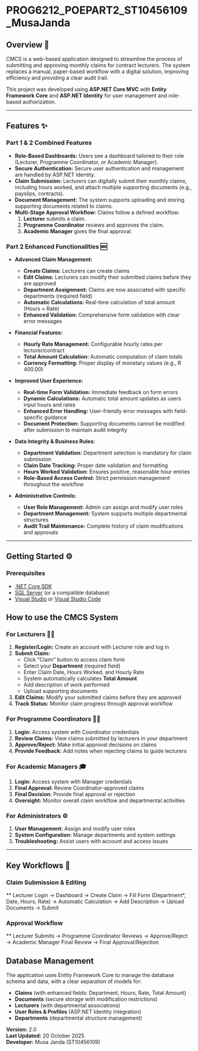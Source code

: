 # PROG6212_POEPART2_ST10456109_MusaJanda

## Overview 🚀

CMCS is a web-based application designed to streamline the process of submitting and approving monthly claims for contract lecturers. The system replaces a manual, paper-based workflow with a digital solution, improving efficiency and providing a clear audit trail.

This project was developed using **ASP.NET Core MVC** with **Entity Framework Core** and **ASP.NET Identity** for user management and role-based authorization.

---

## Features ✨

### Part 1 & 2 Combined Features

* **Role-Based Dashboards:** Users see a dashboard tailored to their role (Lecturer, Programme Coordinator, or Academic Manager).
* **Secure Authentication:** Secure user authentication and management are handled by ASP.NET Identity.
* **Claim Submission:** Lecturers can digitally submit their monthly claims, including hours worked, and attach multiple supporting documents (e.g., payslips, contracts).
* **Document Management:** The system supports uploading and storing supporting documents related to claims.
* **Multi-Stage Approval Workflow:** Claims follow a defined workflow:
    1.  **Lecturer** submits a claim.
    2.  **Programme Coordinator** reviews and approves the claim.
    3.  **Academic Manager** gives the final approval.
   

### Part 2 Enhanced Functionalities 🆕

* **Advanced Claim Management:**
  - **Create Claims:** Lecturers can create claims
  - **Edit Claims:** Lecturers can modify their submitted claims before they are approved
  - **Department Assignment:** Claims are now associated with specific departments (required field)
  - **Automatic Calculations:** Real-time calculation of total amount (Hours × Rate)
  - **Enhanced Validation:** Comprehensive form validation with clear error messages

* **Financial Features:**
  - **Hourly Rate Management:** Configurable hourly rates per lecturer/contract
  - **Total Amount Calculation:** Automatic computation of claim totals
  - **Currency Formatting:** Proper display of monetary values (e.g., R 400.00)

* **Improved User Experience:**
  - **Real-time Form Validation:** Immediate feedback on form errors
  - **Dynamic Calculations:** Automatic total amount updates as users input hours and rates
  - **Enhanced Error Handling:** User-friendly error messages with field-specific guidance
  - **Document Protection:** Supporting documents cannot be modified after submission to maintain audit integrity

* **Data Integrity & Business Rules:**
  - **Department Validation:** Department selection is mandatory for claim submission
  - **Claim Date Tracking:** Proper date validation and formatting
  - **Hours Worked Validation:** Ensures positive, reasonable hour entries
  - **Role-Based Access Control:** Strict permission management throughout the workflow

* **Administrative Controls:**
  - **User Role Management:** Admin can assign and modify user roles
  - **Department Management:** System supports multiple departmental structures
  - **Audit Trail Maintenance:** Complete history of claim modifications and approvals

---

## Getting Started ⚙️

### Prerequisites

* [.NET Core SDK](https://dotnet.microsoft.com/download)
* [SQL Server](https://www.microsoft.com/en-us/sql-server/sql-server-downloads) (or a compatible database)
* [Visual Studio](https://visualstudio.microsoft.com/vs/) or [Visual Studio Code](https://code.visualstudio.com/)

## How to use the CMCS System

### For Lecturers 👨‍🏫
1. **Register/Login:** Create an account with Lecturer role and log in
2. **Submit Claim:** 
   - Click "Claim" button to access claim form
   - Select your **Department** (required field)
   - Enter Claim Date, Hours Worked, and Hourly Rate
   - System automatically calculates **Total Amount**
   - Add description of work performed
   - Upload supporting documents
3. **Edit Claims:** Modify your submitted claims before they are approved
4. **Track Status:** Monitor claim progress through approval workflow

### For Programme Coordinators 👨‍💼
1. **Login:** Access system with Coordinator credentials
2. **Review Claims:** View claims submitted by lecturers in your department
3. **Approve/Reject:** Make initial approval decisions on claims
4. **Provide Feedback:** Add notes when rejecting claims to guide lecturers

### For Academic Managers 🎓
1. **Login:** Access system with Manager credentials
2. **Final Approval:** Review Coordinator-approved claims
3. **Final Decision:** Provide final approval or rejection
4. **Oversight:** Monitor overall claim workflow and departmental activities

### For Administrators ⚙️
1. **User Management:** Assign and modify user roles
2. **System Configuration:** Manage departments and system settings
3. **Troubleshooting:** Assist users with account and access issues

---

## Key Workflows 🔄

### Claim Submission & Editing

** Lecturer Login → Dashboard → Create Claim → Fill Form (Department*, Date, Hours, Rate)
→ Automatic Calculation → Add Description → Upload Documents → Submit


### Approval Workflow

** Lecturer Submits → Programme Coordinator Reviews → Approve/Reject
→ Academic Manager Final Review → Final Approval/Rejection


## Database Management

The application uses Entity Framework Core to manage the database schema and data, with a clear separation of models for:
- **Claims** (with enhanced fields: Department, Hours, Rate, Total Amount)
- **Documents** (secure storage with modification restrictions)
- **Lecturers** (with departmental associations)
- **User Roles & Profiles** (ASP.NET Identity integration)
- **Departments** (departmental structure management)

**Version:** 2.0  
**Last Updated:** 20 October 2025  
**Developer:** Musa Janda (ST10456109)
